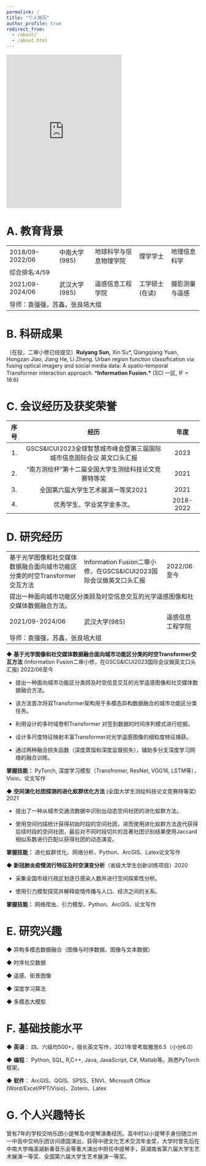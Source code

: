 ```yaml
---
permalink: /
title: "个人简历"
author_profile: true
redirect_from: 
  - /about/
  - /about.html
---
```

<embed src="http://127.0.0.1:4000/files/about.pdf" type="application/pdf" height="400px" />

# **A.** **教育背景**

<table>
    <tr>
        <td>2018/09-2022/06</td>
        <td>中南大学(985)</td>
        <td>地球科学与信息物理学院</td>
        <td>理学学士</td>
        <td>地理信息科学</td>
    </tr>
    <tr>
        <td colspan="5">综合排名:4/59</td>
    </tr>
    <tr>
        <td>2021/09-2024/06</td>
        <td>武汉大学(985)</td>
        <td>遥感信息工程学院</td>
        <td>工学硕士(在读)</td>
        <td>摄影测量与遥感</td>
    </tr>
    <tr>
        <td colspan="5">导师：袁强强，苏鑫，张良培大组</td>
    </tr>
</table>


# **B.** **科研成果**

（在投，二审小修已经提交）**Ruiyang Sun,** Xin Su*, Qiangqiang Yuan, Hongzan Jiao, Jiang He, Li Zheng. Urban region function classification via fusing optical imagery and social media data: A spatio-temporal Transformer interaction approach. ***Information Fusion.\*** (SCI 一区, IF = 18.6)

# **C.** **会议经历及获奖荣誉**

| 序号 |                             经历                             |   年度    |
| :--: | :----------------------------------------------------------: | :-------: |
|  1.  | GSCS&ICUI2023全球智慧城市峰会暨第三届国际城市信息国际会议 英文口头汇报 |   2023    |
|  2.  |     “南方测绘杯”第十二届全国大学生测绘科技论文竞赛特等奖     |   2021    |
|  3.  |              全国第六届大学生艺术展演一等奖2021              |   2021    |
|  4.  |                  优秀学生、学业奖学金多次。                  | 2018-2022 |

# **D.** **研究经历**

<table>
    <tr>
        <td>基于光学图像和社交媒体数据融合面向城市功能区分类的时空Transformer交互方法</td>
        <td>Information Fusion二审小修，在GSCS&ICUI2023国际会议做英文口头汇报</td>
        <td>2022/06至今</td>
    </tr>
    <tr>
        <td colspan="3">提出一种面向城市功能区分类顾及时空信息交互的光学遥感图像和社交媒体数据融合方法。</td>
    </tr>
    <tr>
        <td>2021/09-2024/06</td>
        <td>武汉大学(985)</td>
        <td>遥感信息工程学院</td>
    </tr>
    <tr>
        <td colspan="3">导师：袁强强，苏鑫，张良培大组</td>
    </tr>
</table>

◆ **基于光学图像和社交媒体数据融合面向城市功能区分类的时空Transformer交互方法**
(Information Fusion二审小修，在GSCS&ICUI2023国际会议做英文口头汇报)   2022/06至今

- 提出一种面向城市功能区分类顾及时空信息交互的光学遥感图像和社交媒体数据融合方法。

- 该方法首次将双Transformer架构用于多模态异构数据融合的城市功能区分类任务。

- 利用设计的多时域卷积Transformer 对签到数据的时间序列模式进行挖掘。

- 设计多尺度特征映射丰富Transformer对光学遥感图像的细粒度特征捕获。

- 通过两种融合损失函数（深度蒸馏和深度监督损失），辅助多分支深度学习网络的融合训练。

**掌握技能：** PyTorch, 深度学习模型（Transfromer, ResNet, VGG16, LSTM等），Visio，论文写作



◆ **空间演化社团探测的进化蚁群优化方法** (全国大学生测绘科技论文竞赛特等奖)   2021

-  提出了一种从城市交通流数据中识别出动态空间社团的进化蚁群方法。

-  使用空间扫描统计获得初始时段的空间社团，进而使用进化蚁群方法迭代获得后续时段的空间社团，最后对不同时段切片的显著社团识别结果使用Jaccard相似系数进行匹配以获得社团的动态演变。

**掌握技能：** 进化蚁群优化、网络分析、Python、ArcGIS、Latex论文写作



◆ **新冠肺炎疫情流行特征及时空演变分析**（省级大学生创新训练项目）2020

-  采集全国市级行政区划逐日感染人数并进行空间探索性分析。

-  使用引力模型探究并解释疫情传播与人口、经济之间的关系。

**掌握技能：** 网络爬虫、引力模型、Python、ArcGIS、论文写作

# **E.** **研究兴趣**

◆ 异构多模态数据融合（图像与时序数据、图像与文本数据）

◆ 时序社交数据  

◆ 遥感、街景图像

◆ 深度学习算法  

◆ 多模态大模型

# **F.** **基础技能水平**

◆ **英语**： 四、六级均500+，擅长英文写作，2021年曾考取雅思6.5（小分6.0）

◆ **编程**： Python, SQL, R,C++, Java, JavaScript, C#, Matlab等。熟悉PyTorch框架。

◆ **软件**： ArcGIS、QGIS、SPSS、ENVI、Microsoft Office (Word/Excel/PPT/Visio)、Zotero、Latex

# **G.** **个人兴趣特长**

曾有7年的学校交响乐团小提琴及中提琴演奏经历。高中时以小提琴手身份随兰州一中高中交响乐团访问德国演出，获得中德文化艺术交流年金奖，大学时曾先后在中南大学梅溪湖新春音乐会等重大演出中担任中提琴手，获湖南省第六届大学生艺术展演一等奖、全国第六届大学生艺术展演一等奖。